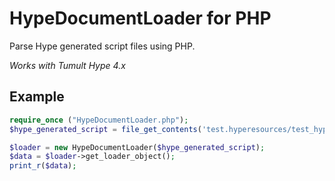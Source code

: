 # HypeDocumentLoader for PHP

Parse Hype generated script files using PHP.

*Works with Tumult Hype 4.x*


## Example

```php
require_once ("HypeDocumentLoader.php");
$hype_generated_script = file_get_contents('test.hyperesources/test_hype_generated_script_kopie.js');

$loader = new HypeDocumentLoader($hype_generated_script);
$data = $loader->get_loader_object();
print_r($data);

```

